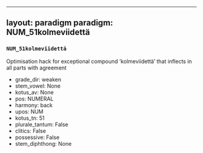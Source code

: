 
---
layout: paradigm
paradigm: NUM_51kolmeviidettä
---
### ` NUM_51kolmeviidettä `

Optimisation hack for exceptional compound ’kolmeviidettä’ that inflects in all parts with agreement
* grade_dir: weaken
* stem_vowel: None
* kotus_av: None
* pos: NUMERAL
* harmony: back
* upos: NUM
* kotus_tn: 51
* plurale_tantum: False
* clitics: False
* possessive: False
* stem_diphthong: None
